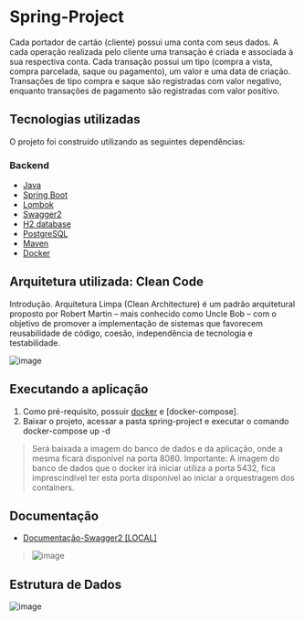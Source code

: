 # Spring-Project

Cada portador de cartão (cliente) possui uma conta com seus dados.
A cada operação realizada pelo cliente uma transação é criada e associada à sua
respectiva conta.
Cada transação possui um tipo (compra a vista, compra parcelada, saque ou pagamento),
um valor e uma data de criação.
Transações de tipo compra e saque são registradas com valor negativo, enquanto
transações de pagamento são registradas com valor positivo.

## Tecnologias utilizadas

O projeto foi construído utilizando as seguintes dependências:

### Backend
* [Java](https://java.com/en/download/)
* [Spring Boot](https://spring.io/projects/spring-boot)
* [Lombok](https://projectlombok.org)
* [Swagger2](https://swagger.io/)
* [H2 database](http://www.h2database.com/html/main.html)
* [PostgreSQL](https://www.postgresql.org/download/)
* [Maven](https://maven.apache.org/)
* [Docker](https://www.docker.com/)
 
 
## Arquitetura utilizada: Clean Code
Introdução. Arquitetura Limpa (Clean Architecture) é um padrão arquitetural proposto por Robert Martin – mais conhecido como Uncle Bob – com o objetivo de promover a implementação de sistemas que favorecem reusabilidade de código, coesão, independência de tecnologia e testabilidade.

![image](https://user-images.githubusercontent.com/76417013/137752644-bce899c3-e878-4ec1-9db0-4ce1054738f8.png)

## Executando a aplicação
1. Como pré-requisito, possuir [docker](https://www.docker.com/) e [docker-compose].
2. Baixar o projeto, acessar a pasta spring-project e executar o comando docker-compose up -d 
> Será baixada a imagem do banco de dados e da aplicação, onde a mesma ficará disponível na porta 8080.
> Importante: A imagem do banco de dados que o docker irá iniciar utiliza a porta 5432, fica imprescindível ter esta porta disponível ao iniciar a orquestragem dos containers.

## Documentação 
* [Documentação-Swagger2 [LOCAL]](http://localhost:8080/swagger-ui.html)
>![image](https://user-images.githubusercontent.com/76417013/137751951-cc9a3ec6-83cc-4884-baa6-01d3a8cfc3f6.png)

## Estrutura de Dados
![image](https://user-images.githubusercontent.com/76417013/137752221-3fd3475a-a79d-42cb-b92f-49e8b601c1d5.png)


